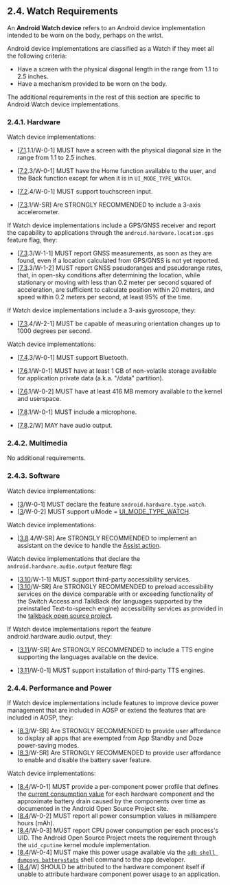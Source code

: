 ## 2.4\. Watch Requirements

An **Android Watch device** refers to an Android device implementation intended to
be worn on the body, perhaps on the wrist.

Android device implementations are classified as a Watch if they meet all the
following criteria:

*   Have a screen with the physical diagonal length in the range from 1.1 to 2.5
    inches.
*   Have a mechanism provided to be worn on the body.

The additional requirements in the rest of this section are specific to Android
Watch device implementations.

### 2.4.1\. Hardware

Watch device implementations:

*   [[7.1](#7_1_display_and_graphics).1.1/W-0-1] MUST have a screen with the
physical diagonal size in the range from 1.1 to 2.5 inches.

*   [[7.2](#7_2_input_devices).3/W-0-1] MUST have the Home function available
to the user, and the Back function except for when it is in `UI_MODE_TYPE_WATCH`.

*   [[7.2](#7_2_input_devices).4/W-0-1] MUST support touchscreen input.

*   [[7.3](#7_3_sensors).1/W-SR] Are STRONGLY RECOMMENDED to include a 3-axis
accelerometer.

If Watch device implementations include a GPS/GNSS receiver and report the
capability to applications through the `android.hardware.location.gps` feature
flag, they:

*  [[7.3](#7_3_sensors).3/W-1-1] MUST report GNSS measurements, as soon as they
are found, even if a location calculated from GPS/GNSS is not yet reported.
*  [[7.3](#7_3_sensors).3/W-1-2] MUST report GNSS pseudoranges and pseudorange
rates, that, in open-sky conditions after determining the location, while
stationary or moving with less than 0.2 meter per second squared of
acceleration, are sufficient to calculate position within 20 meters, and speed
within 0.2 meters per second, at least 95% of the time.

If Watch device implementations include a 3-axis gyroscope, they:

*   [[7.3](#7_3_sensors).4/W-2-1] MUST be capable of measuring orientation changes
up to 1000 degrees per second.

Watch device implementations:

*   [[7.4](#7_4_data_connectivity).3/W-0-1] MUST support Bluetooth.

*   [[7.6](#7_6_memory_and_storage).1/W-0-1] MUST have at least 1 GB of
non-volatile storage available for application private data (a.k.a. "/data" partition).
*   [[7.6](#7_6_memory_and_storage).1/W-0-2] MUST have at least 416 MB memory
available to the kernel and userspace.

*   [[7.8](#7_8_audio).1/W-0-1] MUST include a microphone.

*   [[7.8](#7_8_audio).2/W] MAY have audio output.

### 2.4.2\. Multimedia

No additional requirements.

### 2.4.3\. Software

Watch device implementations:

*   [[3](#3_0_intro)/W-0-1] MUST declare the feature
`android.hardware.type.watch`.
*   [[3](#3_0_intro)/W-0-2] MUST support uiMode =
    [UI_MODE_TYPE_WATCH](
    http://developer.android.com/reference/android/content/res/Configuration.html#UI_MODE_TYPE_WATCH).

Watch device implementations:

*   [[3.8](#3_8_user_interface_compatibility).4/W-SR] Are STRONGLY RECOMMENDED
to implement an assistant on the device to handle the [Assist action](
http://developer.android.com/reference/android/content/Intent.html#ACTION_ASSIST).

Watch device implementations that declare the `android.hardware.audio.output`
feature flag:

*   [[3.10](#3_10_accessibility)/W-1-1] MUST support third-party accessibility
services.
*   [[3.10](#3_10_accessibility)/W-SR] Are STRONGLY RECOMMENDED to preload
accessibility services on the device comparable with or exceeding functionality
of the Switch Access and TalkBack (for languages supported by the preinstalled
Text-to-speech engine) accessibility services as provided in the
[talkback open source project]( https://github.com/google/talkback).

If Watch device implementations report the feature android.hardware.audio.output,
they:

*   [[3.11](#3_11_text_to_speech)/W-SR] Are STRONGLY RECOMMENDED to include a
TTS engine supporting the languages available on the device.

*   [[3.11](#3_11_text_to_speech)/W-0-1] MUST support installation of
third-party TTS engines.

### 2.4.4\. Performance and Power

If Watch device implementations include features to improve device power
management that are included in AOSP or extend the features that are included
in AOSP, they:

*   [[8.3](#8_3_power_saving_modes)/W-SR] Are STRONGLY RECOMMENDED to provide
    user affordance to display all apps that are exempted from App Standby and
    Doze power-saving modes.
*   [[8.3](#8_3_power_saving_modes)/W-SR] Are STRONGLY RECOMMENDED to provide
    user affordance to enable and disable the battery saver feature.

Watch device implementations:

*    [[8.4](#8_4_power_consumption_accounting)/W-0-1] MUST provide a
per-component power profile that defines the [current consumption value](
http://source.android.com/devices/tech/power/values.html)
for each hardware component and the approximate battery drain caused by the
components over time as documented in the Android Open Source Project site.
*    [[8.4](#8_4_power_consumption_accounting)/W-0-2] MUST report all power
consumption values in milliampere hours (mAh).
*    [[8.4](#8_4_power_consumption_accounting)/W-0-3] MUST report CPU power
consumption per each process's UID. The Android Open Source Project meets the
requirement through the `uid_cputime` kernel module implementation.
*   [[8.4](#8_4_power_consumption_accounting)/W-0-4] MUST make this power usage
available via the [`adb shell dumpsys batterystats`](
http://source.android.com/devices/tech/power/batterystats.html)
shell command to the app developer.
*   [[8.4](#8_4_power_consumption_accounting)/W] SHOULD be attributed to the
hardware component itself if unable to attribute hardware component power usage
to an application.
